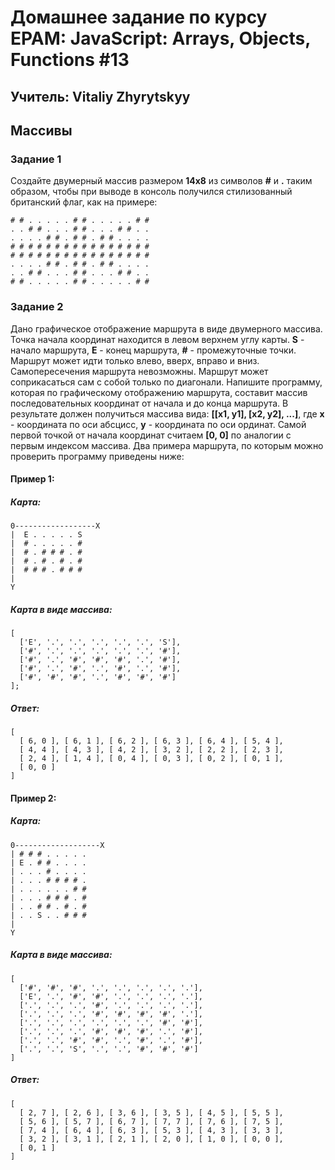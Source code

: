 # Домашнее задание по курсу EPAM: JavaScript: Arrays, Objects, Functions #13
## Учитель: Vitaliy Zhyrytskyy
## Массивы

### Задание 1
Создайте двумерный массив размером **14x8** из символов **\#** и **\.** таким образом, чтобы при выводе в консоль получился стилизованный британский флаг, как на примере:
```
# # . . . . . # # . . . . . # #
. . # # . . . # # . . . # # . .
. . . . # # . # # . # # . . . .
# # # # # # # # # # # # # # # #
# # # # # # # # # # # # # # # #
. . . . # # . # # . # # . . . .
. . # # . . . # # . . . # # . .
# # . . . . . # # . . . . . # #
```

### Задание 2
Дано графическое отображение маршрута в виде двумерного массива. Точка начала координат находится в левом верхнем углу карты. **S** - начало маршрута, **E** - конец маршрута, **\#** - промежуточные точки. Маршрут может идти только влево, вверх, вправо и вниз. Самопересечения маршрута невозможны. Маршрут может соприкасаться сам с собой только по диагонали. Напишите программу, которая по графическому отображению маршрута, составит массив последовательных координат от начала и до конца маршрута. В результате должен получиться массива вида: **[[x1, y1], [x2, y2], ...]**, где **x** - координата по оси абсцисс, **y** - координата по оси ординат. Самой первой точкой от начала координат считаем **[0, 0]** по аналогии с первым индексом массива.
Два примера маршрута, по которым можно проверить программу приведены ниже:

#### Пример 1: 

##### Карта:
```
0------------------X
|  E . . . . . S
|  # . . . . . #
|  # . # # # . #
|  # . # . # . #
|  # # # . # # #
|
Y
```
##### Карта в виде массива:
```
[
  ['E', '.', '.', '.', '.', '.', 'S'],
  ['#', '.', '.', '.', '.', '.', '#'],
  ['#', '.', '#', '#', '#', '.', '#'],
  ['#', '.', '#', '.', '#', '.', '#'],
  ['#', '#', '#', '.', '#', '#', '#']
];
```
##### Ответ:
```
[
  [ 6, 0 ], [ 6, 1 ], [ 6, 2 ], [ 6, 3 ], [ 6, 4 ], [ 5, 4 ],
  [ 4, 4 ], [ 4, 3 ], [ 4, 2 ], [ 3, 2 ], [ 2, 2 ], [ 2, 3 ],
  [ 2, 4 ], [ 1, 4 ], [ 0, 4 ], [ 0, 3 ], [ 0, 2 ], [ 0, 1 ],
  [ 0, 0 ] 
]
```

#### Пример 2: 

##### Карта:
```
0-------------------X
| # # # . . . . .
| E . # # . . . .
| . . . # . . . .
| . . . # # # # .
| . . . . . . # #
| . . . # # # . #
| . . # # . # . #
| . . S . . # # #
|
Y
```
##### Карта в виде массива:
```
[
  ['#', '#', '#', '.', '.', '.', '.', '.'],
  ['E', '.', '#', '#', '.', '.', '.', '.'],
  ['.', '.', '.', '#', '.', '.', '.', '.'],
  ['.', '.', '.', '#', '#', '#', '#', '.'],
  ['.', '.', '.', '.', '.', '.', '#', '#'],
  ['.', '.', '.', '#', '#', '#', '.', '#'],
  ['.', '.', '#', '#', '.', '#', '.', '#'],
  ['.', '.', 'S', '.', '.', '#', '#', '#']
]
```
##### Ответ:
```
[ 
  [ 2, 7 ], [ 2, 6 ], [ 3, 6 ], [ 3, 5 ], [ 4, 5 ], [ 5, 5 ],
  [ 5, 6 ], [ 5, 7 ], [ 6, 7 ], [ 7, 7 ], [ 7, 6 ], [ 7, 5 ],
  [ 7, 4 ], [ 6, 4 ], [ 6, 3 ], [ 5, 3 ], [ 4, 3 ], [ 3, 3 ],
  [ 3, 2 ], [ 3, 1 ], [ 2, 1 ], [ 2, 0 ], [ 1, 0 ], [ 0, 0 ],
  [ 0, 1 ] 
]
```